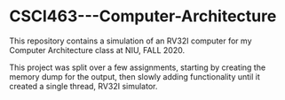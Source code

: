 # CSCI463---Computer-Architecture
This repository contains a simulation of an RV32I computer for my Computer Architecture class at NIU, FALL 2020.

This project was split over a few assignments, starting by creating the memory dump for the output, then slowly
adding functionality until it created a single thread, RV32I simulator. 
